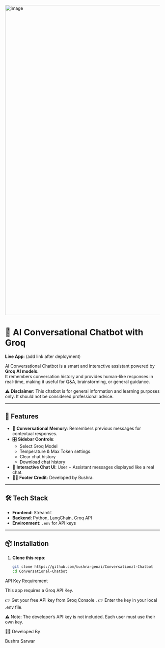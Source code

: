 <img width="1919" height="1009" alt="image" src="https://github.com/user-attachments/assets/d1abf4fd-9d78-477d-b165-53526b886a45" />


# 🤖 AI Conversational Chatbot with Groq

**Live App**: (add link after deployment)

AI Conversational Chatbot is a smart and interactive assistant powered by **Groq AI models**.  
It remembers conversation history and provides human-like responses in real-time, making it useful for Q&A, brainstorming, or general guidance.

⚠️ **Disclaimer**: This chatbot is for general information and learning purposes only. It should not be considered professional advice.

---

## 🚀 Features

- 🧠 **Conversational Memory**: Remembers previous messages for contextual responses.  
- 🎛️ **Sidebar Controls**:
  - Select Groq Model
  - Temperature & Max Token settings
  - Clear chat history
  - Download chat history  
- 💬 **Interactive Chat UI**: User + Assistant messages displayed like a real chat.  
- 👩‍💻 **Footer Credit**: Developed by Bushra.  

---

## 🛠️ Tech Stack

- **Frontend**: Streamlit  
- **Backend**: Python, LangChain, Groq API  
- **Environment**: `.env` for API keys  

---

## 📦 Installation

1. **Clone this repo**:
   ```bash
   git clone https://github.com/bushra-genai/Conversational-Chatbot
   cd Conversational-Chatbot
API Key Requirement

This app requires a Groq API Key.

👉 Get your free API key from Groq Console
.
👉 Enter the key in your local .env file.

⚠️ Note: The developer’s API key is not included. Each user must use their own key.

👩‍💻 Developed By

Bushra Sarwar
  
